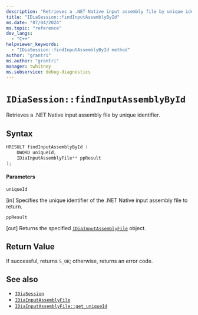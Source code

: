 ```yaml
---
description: "Retrieves a .NET Native input assembly file by unique identifier."
title: "IDiaSession::findInputAssemblyById"
ms.date: "07/04/2024"
ms.topic: "reference"
dev_langs:
  - "C++"
helpviewer_keywords:
  - "IDiaSession::findInputAssemblyById method"
author: "grantri"
ms.author: "grantri"
manager: twhitney
ms.subservice: debug-diagnostics
---
```

# `IDiaSession::findInputAssemblyById`

Retrieves a .NET Native input assembly file by unique identifier.

## Syntax

```C++
HRESULT findInputAssemblyById (
    DWORD uniqueId,
    IDiaInputAssemblyFile** ppResult
);
```

#### Parameters

 `uniqueId`

[in] Specifies the unique identifier of the .NET Native input assembly file to return.

 `ppResult`

[out] Returns the specified [`IDiaInputAssemblyFile`](../../debugger/debug-interface-access/idiainputassemblyfile.md) object.

## Return Value

 If successful, returns `S_OK`; otherwise, returns an error code.

## See also

- [`IDiaSession`](../../debugger/debug-interface-access/idiasession.md)
- [`IDiaInputAssemblyFile`](../../debugger/debug-interface-access/idiainputassemblyfile.md)
- [`IDiaInputAssemblyFile::get_uniqueId`](../../debugger/debug-interface-access/idiainputassemblyfile-get-uniqueid.md)
